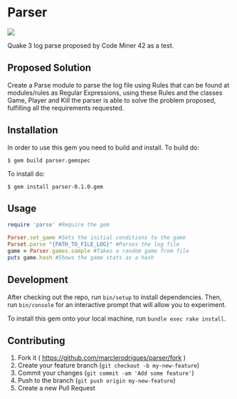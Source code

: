 # Parser

<a href="https://codeclimate.com/github/marclerodrigues/parser"><img src="https://codeclimate.com/github/marclerodrigues/parser/badges/gpa.svg" /></a>

Quake 3 log parse proposed by Code Miner 42 as a test.

## Proposed Solution

Create a Parse module to parse the log file using Rules that can be found at modules/rules as Regular Expressions, using these Rules and the classes Game, Player and Kill the parser is able to solve the problem proposed, fulfilling all the requirements requested.

## Installation

In order to use this gem you need to build and install.
To build do:
```
$ gem build parser.gemspec
```

To install do:
```
$ gem install parser-0.1.0.gem
```

## Usage

```ruby
require 'parse' #Require the gem

Parser.set_game #Sets the initial conditions to the game
Parset.parse "{PATH_TO_FILE_LOG}" #Parses the log file
game = Parser.games.sample #Takes a random game from file
puts game.hash #Shows the game stats as a hash
```

## Development

After checking out the repo, run `bin/setup` to install dependencies. Then, run `bin/console` for an interactive prompt that will allow you to experiment.

To install this gem onto your local machine, run `bundle exec rake install`.

## Contributing

1. Fork it ( https://github.com/marclerodrigues/parser/fork )
2. Create your feature branch (`git checkout -b my-new-feature`)
3. Commit your changes (`git commit -am 'Add some feature'`)
4. Push to the branch (`git push origin my-new-feature`)
5. Create a new Pull Request
